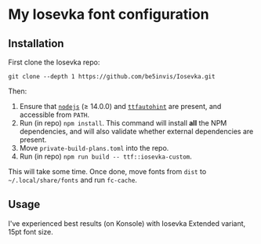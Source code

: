 # My Iosevka font configuration

## Installation

First clone the Iosevka repo:
```
git clone --depth 1 https://github.com/be5invis/Iosevka.git
```
Then:

1. Ensure that [`nodejs`](http://nodejs.org) (≥ 14.0.0) and [`ttfautohint`](http://www.freetype.org/ttfautohint/) are present, and accessible from `PATH`.
2. Run (in repo) `npm install`. This command will install **all** the NPM dependencies, and will also validate whether external dependencies are present.
3. Move `private-build-plans.toml` into the repo.
4. Run (in repo) `npm run build -- ttf::iosevka-custom`.

This will take some time. Once done, move fonts from `dist` to `~/.local/share/fonts` and run `fc-cache`.

## Usage

I've experienced best results (on Konsole) with Iosevka Extended variant, 15pt font size.
